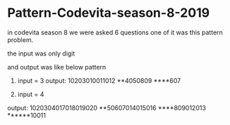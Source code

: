 # Pattern-Codevita-season-8-2019
in codevita season 8 we were asked 6 questions one of it was this pattern problem.

the input was only digit

and output was like below pattern
1. input = 3
output:
10203010011012
**4050809
****607


2. input = 4

output:
1020304017018019020
**50607014015016
****809012013
******10011
